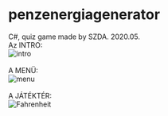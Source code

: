 # penzenergiagenerator
C#,  quiz game made by SZDA. 2020.05.
<br/>
Az INTRO:
<br/>
![intro](https://user-images.githubusercontent.com/55109637/140162593-595f2cd8-ceef-4e97-b979-246118b3203b.png)
<br/>
<br/>
A MENÜ:
<br/>
![menu](https://user-images.githubusercontent.com/55109637/140155282-bd056e1b-8659-4d5c-83d2-ccf68d25a7e3.png)
<br/>
<br/>
A JÁTÉKTÉR:
<br/>
![Fahrenheit](https://user-images.githubusercontent.com/55109637/140153278-7899acbe-617e-452d-ab6a-6177184baada.png)


